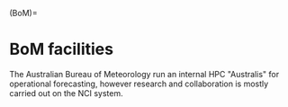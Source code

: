 (BoM)=
# BoM facilities

The Australian Bureau of Meteorology run an internal HPC "Australis" for operational forecasting, however research and collaboration is mostly carried out on the NCI system.
